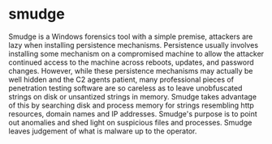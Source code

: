 smudge
======

Smudge is a Windows forensics tool with a simple premise, attackers are lazy when
installing persistence mechanisms. Persistence usually involves installing some 
mechanism on a compromised machine to allow the attacker continued access to the 
machine across reboots, updates, and password changes. However, while these 
persistence mechanisms may actually be well hidden and the C2 agents patient, many 
professional pieces of penetration testing software are so careless as to leave 
unobfuscated strings on disk or unsantized strings in memory. Smudge takes 
advantage of this by searching disk and process memory for strings resembling http 
resources, domain names and IP addresses. Smudge's purpose is to point out anomalies
 and shed light on suspicious files and processes. Smudge leaves judgement of what
is malware up to the operator.
